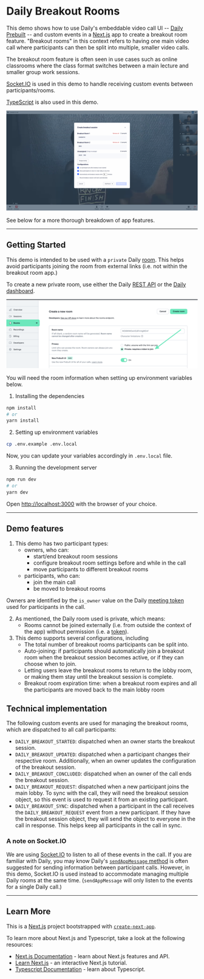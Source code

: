 # Daily Breakout Rooms

This demo shows how to use Daily's embeddable video call UI -- [Daily Prebuilt](https://docs.daily.co/guides/products/prebuilt) -- and custom events in a [Next.js](https://nextjs.org/) app to create a breakout room feature. "Breakout rooms" in this context refers to having one main video call where participants can then be split into multiple, smaller video calls.

The breakout room feature is often seen in use cases such as online classrooms where the class format switches between a main lecture and smaller group work sessions.

[Socket.IO](https://socket.io) is used in this demo to handle receiving custom events between participants/rooms.

[TypeScript](https://www.typescriptlang.org/) is also used in this demo.

![Breakout room modal from "lobby" view](./public/breakout-room-modal.png)

See below for a more thorough breakdown of app features.

---

## Getting Started

This demo is intended to be used with a `private` Daily [room](https://docs.daily.co/reference/rest-api/rooms/config#privacy). This helps avoid participants joining the room from external links (i.e. not within the breakout room app.)

To create a new private room, use either the Daily [REST API](https://docs.daily.co/reference/rest-api/rooms/create-room) or the [Daily dashboard](https://dashboard.daily.co/rooms/create).

![Private room setting in Daily dashboard](./public/private-room.png)

You will need the room information when setting up environment variables below.

1. Installing the dependencies

```bash
npm install
# or
yarn install
```

2. Setting up environment variables

```bash
cp .env.example .env.local
```

Now, you can update your variables accordingly in `.env.local` file.

3. Running the development server

```bash
npm run dev
# or
yarn dev
```

Open [http://localhost:3000](http://localhost:3000) with the browser of your choice.

---

## Demo features

1. This demo has two participant types:
   - owners, who can:
     - start/end breakout room sessions
     - configure breakout room settings before and while in the call
     - move participants to different breakout rooms
   - participants, who can:
     - join the main call
     - be moved to breakout rooms

Owners are identified by the `is_owner` value on the Daily [meeting token](https://docs.daily.co/reference/rest-api/meeting-tokens/config#is_owner) used for participants in the call.

2. As mentioned, the Daily room used is private, which means:
   - Rooms cannot be joined externally (i.e. from outside the context of the app) without permission (i.e. a [token](https://docs.daily.co/reference/rest-api/meeting-tokens)).
3. This demo supports several configurations, including
   - The total number of breakout rooms participants can be split into.
   - Auto-joining: if participants should automatically join a breakout room when the breakout session becomes active, or if they can choose when to join.
   - Letting users leave the breakout rooms to return to the lobby room, or making them stay until the breakout session is complete.
   - Breakout room expiration time: when a breakout room expires and all the participants are moved back to the main lobby room

## Technical implementation

The following custom events are used for managing the breakout rooms, which are dispatched to all call participants:

- `DAILY_BREAKOUT_STARTED`: dispatched when an owner starts the breakout session.
- `DAILY_BREAKOUT_UPDATED`: dispatched when a participant changes their respective room. Additionally, when an owner updates the configuration of the breakout session.
- `DAILY_BREAKOUT_CONCLUDED`: dispatched when an owner of the call ends the breakout session.
- `DAILY_BREAKOUT_REQUEST`: dispatched when a new participant joins the main lobby. To sync with the call, they will need the breakout session object, so this event is used to request it from an existing participant.
- `DAILY_BREAKOUT_SYNC`: dispatched when a participant in the call receives the `DAILY_BREAKOUT_REQUEST` event from a new participant. If they have the breakout session object, they will send the object to everyone in the call in response. This helps keep all participants in the call in sync.

### A note on Socket.IO

We are using [Socket.IO](https://socket.io) to listen to all of these events in the call. If you are familiar with Daily, you may know Daily's [`sendAppMessage` method](https://docs.daily.co/reference/daily-js/instance-methods/send-app-message) is often suggested for sending information between participant calls. However, in this demo, Socket.IO is used instead to accommodate managing multiple Daily rooms at the same time. (`sendAppMessage` will only listen to the events for a single Daily call.)

---

## Learn More

This is a [Next.js](https://nextjs.org/) project bootstrapped with [`create-next-app`](https://github.com/vercel/next.js/tree/canary/packages/create-next-app).

To learn more about Next.js and Typescript, take a look at the following resources:

- [Next.js Documentation](https://nextjs.org/docs) - learn about Next.js features and API.
- [Learn Next.js](https://nextjs.org/learn) - an interactive Next.js tutorial.
- [Typescript Documentation](https://www.typescriptlang.org/docs/) - learn about Typescript.
